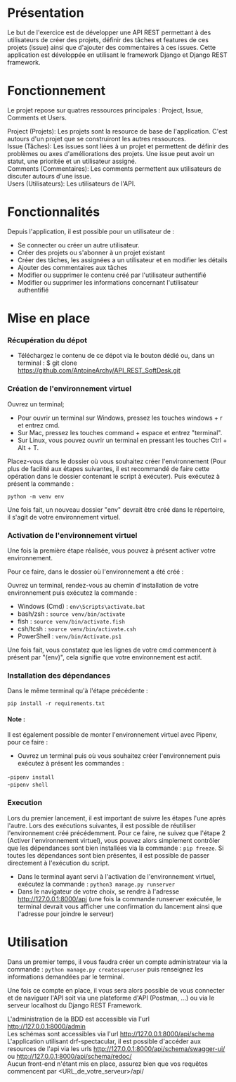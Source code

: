# Présentation
Le but de l'exercice est de développer une API REST permettant à des utilisateurs de créer des projets, définir des tâches et features de ces projets (issue) ainsi que d'ajouter des commentaires à ces issues.
Cette application est développée en utilisant le framework Django et Django REST framework.

# Fonctionnement 
Le projet repose sur quatres ressources principales : Project, Issue, Comments et Users.

Project (Projets): Les projets sont la resource de base de l'application. C'est autours d'un projet que se construiront les autres ressources.  
Issue (Tâches): Les issues sont liées à un projet et permettent de définir des problèmes ou axes d'améliorations des projets. Une issue peut avoir un statut, une prioritée et un utilisateur assigné.  
Comments (Commentaires): Les comments permettent aux utilisateurs de discuter autours d'une issue.  
Users (Utilisateurs): Les utilisateurs de l'API. 

# Fonctionnalités
Depuis l'application, il est possible pour un utilisateur de : 
- Se connecter ou créer un autre utilisateur.
- Créer des projets ou s'abonner à un projet existant
- Créer des tâches, les assignées a un utilisateur et en modifier les détails
- Ajouter des commentaires aux tâches
- Modifier ou supprimer le contenu créé par l'utilisateur authentifié 
- Modifier ou supprimer les informations concernant l'utilisateur authentifié

# Mise en place

### Récupération du dépot 
- Téléchargez le contenu de ce dépot via le bouton dédié ou, dans un terminal : $ git clone https://github.com/AntoineArchy/API_REST_SoftDesk.git

### Création de l'environnement virtuel
Ouvrez un terminal; 

- Pour ouvrir un terminal sur Windows, pressez les touches windows + r et entrez cmd.
- Sur Mac, pressez les touches command + espace et entrez "terminal".
- Sur Linux, vous pouvez ouvrir un terminal en pressant les touches Ctrl + Alt + T.

Placez-vous dans le dossier où vous souhaitez créer l'environnement (Pour plus de facilité aux étapes suivantes, il est recommandé de faire cette opération dans le dossier contenant le script à exécuter). Puis exécutez à présent la commande : 

`python -m venv env
`

Une fois fait, un nouveau dossier "env" devrait être créé dans le répertoire, il s'agit de votre environnement virtuel.


### Activation de l'environnement virtuel
Une fois la première étape réalisée, vous pouvez à présent activer votre environnement.

Pour ce faire, dans le dossier où l'environnement a été créé :


Ouvrez un terminal, rendez-vous au chemin d'installation de votre environnement puis exécutez la commande : 

- Windows (Cmd) : `env\Scripts\activate.bat`
- bash/zsh : `source venv/bin/activate`
- fish : `source venv/bin/activate.fish`
- csh/tcsh : `source venv/bin/activate.csh`
- PowerShell : `venv/bin/Activate.ps1`

Une fois fait, vous constatez que les lignes de votre cmd commencent à présent par "(env)", cela signifie que votre environnement est actif.

### Installation des dépendances
Dans le même terminal qu'à l'étape précédente :

`pip install -r requirements.txt`

#### Note : 
Il est également possible de monter l'environnement virtuel avec Pipenv, pour ce faire :

- Ouvrez un terminal puis où vous souhaitez créer l'environnement puis exécutez à présent les commandes : 

-`pipenv install`  
-`pipenv shell`

### Execution 
Lors du premier lancement, il est important de suivre les étapes l'une après l'autre. Lors des exécutions suivantes, il est possible de réutiliser l'environnement créé précédemment. Pour ce faire, ne suivez que l'étape 2 (Activer l'environnement virtuel), vous pouvez alors simplement contrôler que les dépendances sont bien installées via la commande : `pip freeze`. Si toutes les dépendances sont bien présentes, il est possible de passer directement à l'exécution du script.

- Dans le terminal ayant servi à l'activation de l'environnement virtuel, exécutez la commande :
`python3 manage.py runserver`
- Dans le navigateur de votre choix, se rendre à l'adresse http://127.0.0.1:8000/api (une fois la commande runserver exécutée, le terminal devrait vous afficher une confirmation du lancement ainsi que l'adresse pour joindre le serveur)


# Utilisation  

Dans un premier temps, il vous faudra créer un compte administrateur via la commande : 
`python manage.py createsuperuser` puis renseignez les informations demandées par le terminal.

Une fois ce compte en place, il vous sera alors possible de vous connecter et de naviguer l'API soit via une plateforme d'API (Postman, ...) ou via le
serveur localhost du Django REST Framework.

L'administration de la BDD est accessible via l'url http://127.0.0.1:8000/admin  
Les schémas sont accessibles via l'url http://127.0.0.1:8000/api/schema  
L'application utilisant drf-spectacular, il est possible d'accéder aux resources de l'api via les urls http://127.0.0.1:8000/api/schema/swagger-ui/  ou  http://127.0.0.1:8000/api/schema/redoc/  
Aucun front-end n'étant mis en place, assurez bien que vos requêtes commencent par <URL_de_votre_serveur>/api/